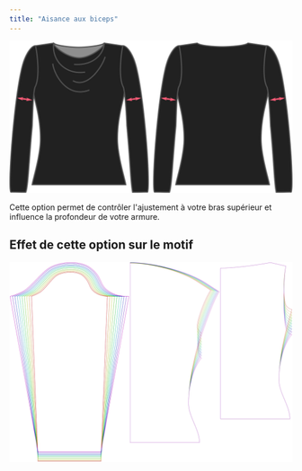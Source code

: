```yaml
---
title: "Aisance aux biceps"
---
```


![L'option de facilité biceps sur Diana](./bicepsease.svg)

Cette option permet de contrôler l'ajustement à votre bras supérieur et influence la profondeur de votre armure.

## Effet de cette option sur le motif

![Cette image montre l'effet de cette option en superposant plusieurs variantes qui ont une valeur différente pour cette option](diana_bicepsease_sample.svg "Effet de cette option sur le modèle")
